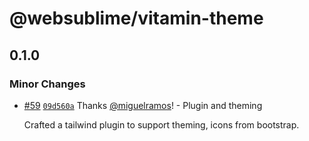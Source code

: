 # @websublime/vitamin-theme

## 0.1.0

### Minor Changes

- [#59](https://github.com/websublime/vitamin/pull/59) [`09d560a`](https://github.com/websublime/vitamin/commit/09d560a4947dba8ae94f413fab44ace889d24e0a) Thanks [@miguelramos](https://github.com/miguelramos)! - Plugin and theming

  Crafted a tailwind plugin to support theming, icons from bootstrap.
